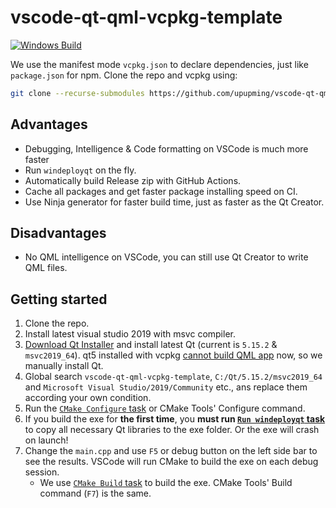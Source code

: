 # vscode-qt-qml-vcpkg-template

[![Windows Build](https://github.com/upupming/vscode-qt-qml-vcpkg-template/actions/workflows/windows.yml/badge.svg)](https://github.com/upupming/vscode-qt-qml-vcpkg-template/actions/workflows/windows.yml)

We use the manifest mode `vcpkg.json` to declare dependencies, just like `package.json` for npm. Clone the repo and vcpkg using:

```bash
git clone --recurse-submodules https://github.com/upupming/vscode-qt-qml-vcpkg-template.git
```

## Advantages

- Debugging, Intelligence & Code formatting on VSCode is much more faster
- Run `windeployqt` on the fly.
- Automatically build Release zip with GitHub Actions.
- Cache all packages and get faster package installing speed on CI.
- Use Ninja generator for faster build time, just as faster as the Qt Creator.

## Disadvantages

- No QML intelligence on VSCode, you can still use Qt Creator to write QML files.

## Getting started

1. Clone the repo.
2. Install latest visual studio 2019 with msvc compiler.
3. [Download Qt Installer](https://www.qt.io/download-open-source) and install latest Qt (current is `5.15.2` & `msvc2019_64`). qt5 installed with vcpkg [cannot build QML app](https://github.com/microsoft/vcpkg/issues/16983) now, so we manually install Qt.
4. Global search `vscode-qt-qml-vcpkg-template`, `C:/Qt/5.15.2/msvc2019_64` and `Microsoft Visual Studio/2019/Community` etc., ans replace them according your own condition.
5. Run the [`CMake Configure` task](.vscode/tasks.json) or CMake Tools' Configure command.
6. If you build the exe for **the first time**, you **must run [`Run windeployqt` task](.vscode/tasks.json)** to copy all necessary Qt libraries to the exe folder. Or the exe will crash on launch!
7. Change the `main.cpp` and use `F5` or debug button on the left side bar to see the results. VSCode will run CMake to build the exe on each debug session.
    - We use [`CMake Build` task](.vscode/tasks.json) to build the exe. CMake Tools' Build command (`F7`) is the same.
